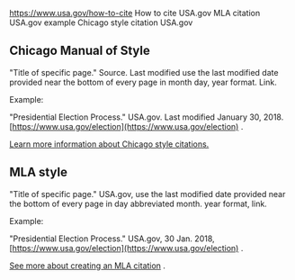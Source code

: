 

https://www.usa.gov/how-to-cite
How to cite USA.gov
MLA citation USA.gov example
Chicago style citation USA.gov

**Chicago Manual of Style**
---------------------------

"Title of specific page." Source. Last modified use the last modified date provided near the bottom of every page in month day, year format. Link.

Example:

"Presidential Election Process." USA.gov. Last modified January 30, 2018.
[https://www.usa.gov/election](https://www.usa.gov/election)
.

[Learn more information about Chicago style citations.](https://owl.purdue.edu/owl/research_and_citation/chicago_manual_17th_edition/cmos_formatting_and_style_guide/chicago_manual_of_style_17th_edition.html)

**MLA style**
-------------

"Title of specific page." USA.gov, use the last modified date provided near the bottom of every page in day abbreviated month. year format, link.

Example:

"Presidential Election Process." USA.gov, 30 Jan. 2018,
[https://www.usa.gov/election](https://www.usa.gov/election)
.

[See more about creating an MLA citation](https://owl.purdue.edu/owl/research_and_citation/mla_style/mla_formatting_and_style_guide/mla_formatting_and_style_guide.html)
.
